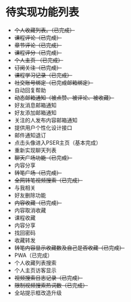 # 待实现功能列表

-	~~个人收藏列表。（已完成）~~
-	~~课程评论（已完成）~~
-	~~章节评论（已完成）~~
-	~~课程评分（已完成）~~
-	~~个人主页 （已完成）~~
-	~~订阅关注（已完成）~~
-	~~课程学习记录（已完成）~~
-	~~社交账号绑定（已完成邮箱绑定）~~
-	自动回复帮助
-	~~动态邮箱通知（被点赞、被评论、被收藏）~~
-	好友消息邮箱通知
-	好友添加邮箱通知
-   关注的人发布内容邮箱通知
-   提供用户个性化设计接口
-   邮件通知退订
-	点击头像进入PSER主页（基本完成）
-   重新实现聊天列表
-	~~聊天广场功能（已完成）~~
-	内容分享
-	~~转笔广场（已完成）~~
-	~~全网转笔视频搜索（已完成）~~
-	与我相关
-	好友删除功能
-	~~内容收藏（已完成）~~
-	内容取消收藏
-	课程收藏
-	内容分享
-	找回密码
-	收藏转发
-	~~转笔内容显示收藏数及自己是否收藏（已完成）~~
-	PWA（已完成）
-	个人收藏列表搜索
-	个人主页访客显示
-	~~视频搜索日志记录（已完成）~~
-	~~限制视频搜索热词数（已完成）~~
-	全站提示框改造升级
